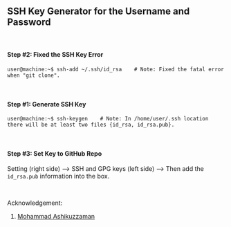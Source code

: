 ## SSH Key Generator for the Username and Password

&nbsp;
&nbsp;


#### Step #2: Fixed the SSH Key Error
```console
user@machine:~$ ssh-add ~/.ssh/id_rsa    # Note: Fixed the fatal error when "git clone".
```

&nbsp;
&nbsp;

#### Step #1: Generate SSH Key
```console
user@machine:~$ ssh-keygen    # Note: In /home/user/.ssh location there will be at least two files {id_rsa, id_rsa.pub}.
```

&nbsp;
&nbsp;


#### Step #3: Set Key to GitHub Repo
Setting (right side) --> SSH and GPG keys (left side) --> Then add the `id_rsa.pub` information into the box.

&nbsp;
&nbsp;
&nbsp;
&nbsp;

Acknowledgement:
1. [Mohammad Ashikuzzaman](https://github.com/ashikuzzaman-ar/)
